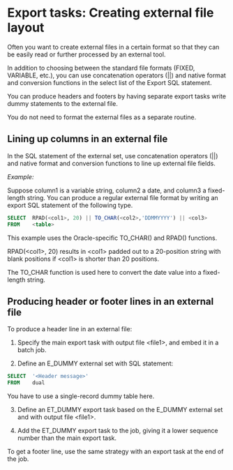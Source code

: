 # Export tasks: Creating external file layout

Often you want to create external files in a certain format so that they can be easily read or further processed by an external tool.

In addition to choosing between the standard file formats (FIXED, VARIABLE, etc.), you can use concatenation operators (\|\|) and native format and conversion functions in the select list of the Export SQL statement.

You can produce headers and footers by having separate export tasks write dummy statements to the external file.

You do not need to format the external files as a separate routine.

## Lining up columns in an external file

In the SQL statement of the external set, use concatenation operators (\|\|) and native format and conversion functions to line up external file fields.

*Example:*

Suppose column1 is a variable string, column2 a date, and column3 a fixed-length string. You can produce a regular external file format by writing an export SQL statement of the following type.

```sql
SELECT  RPAD(<col1>, 20) || TO_CHAR(<col2>,'DDMMYYYY') || <col3>
FROM    <table>

```

This example uses the Oracle-specific TO_CHAR() and RPAD() functions.

RPAD(\<col1>, 20) results in \<col1> padded out to a 20-position string with blank positions if \<col1> is shorter than 20 positions.

The TO_CHAR function is used here to convert the date value into a fixed-length string.

## Producing header or footer lines in an external file

To produce a header line in an external file:

1. Specify the main export task with output file \<file1>, and embed it in a batch job.

2. Define an E_DUMMY external set with SQL statement:

```sql
SELECT  '<Header message>'
FROM    dual

```

You have to use a single-record dummy table here.

3. Define an ET_DUMMY export task based on the E_DUMMY external set and with output file \<file1>.

4. Add the ET_DUMMY export task to the job, giving it a lower sequence number than the main export task.

To get a footer line, use the same strategy with an export task at the end of the job.